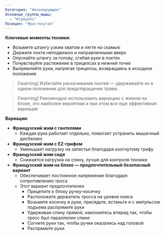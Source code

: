 ```yaml
---
Категория: "#изолирующее"
Основные_группы_мышц:
  - "#трицепс"
Позиция: "#растянутая"
---
```


**Ключевые моменты техники**:
- Возьмите штангу узким хватом и лягте на скамью
- Держите локти неподвижно и направленными вверх
- Опускайте штангу за голову, сгибая руки в локтях
- Почувствуйте растяжение в трицепсах в нижней точке
- Выпрямляйте руки, напрягая трицепсы, возвращаясь в исходное положение

> [!warning] Избегайте раскачивания локтей — удерживайте их в одном положении для предотвращения травм.

> [!warning] Рекомендую использовать вариацию с жимом на блоке, это наиболее вероятная и при этом все еще эффективная вариация

**Вариации**:
- **Французский жим с гантелями**
    - Каждая рука работает отдельно, помогает устранить мышечный дисбаланс
- **Французский жим с EZ-грифом**
    - Уменьшает нагрузку на запястья благодаря изогнутому грифу
- **Французский жим сидя**
    - Снижается нагрузка на спину, лучше для контроля техники
- **Французский жим на блоке — предпочтительный безопасный вариант** 
    - Обеспечивает постоянное напряжение благодаря сопротивлению троса
    - Этот вариант предпочтителен
	    - Прицепите к блоку ручку-косичку
	    - Расположите держатель тросса на уровне пояса
	    - Возьмите косичку в руки, присядьте, встаньте и с импульсом подъема распрямите руки
	    - Удерживая спину прямой, наклонитесь вперед так, чтобы тросс был параллелен спине
	    - Согните руки так, чтобы ручки оказались над головой
	    - Распрямите руки
